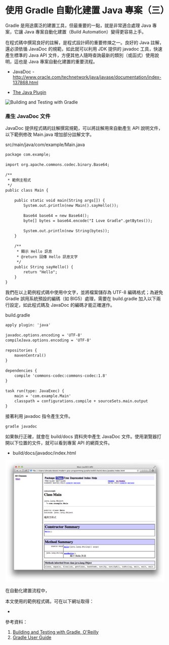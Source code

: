 使用 Gradle 自動化建置 Java 專案（三）
==================================

Gradle 是用途廣泛的建置工具，但最重要的一點，就是非常適合處理 Java 專案，它讓 Java 專案自動化建置（Build Automation）變得更容易上手。

在程式碼中撰寫良好的註解，是程式設計師的重要修煉之一。良好的 Java 註解，還必須依循 JavaDoc 的規範，如此就可以利用 JDK 提供的 javadoc 工具，快速產生標準的 Java API 文件，方便其他人隨時查詢最新的類別（或函式）使用說明，這也是 Java 專案自動化建置的重要流程。

* JavaDoc - http://www.oracle.com/technetwork/java/javase/documentation/index-137868.html

* [The Java Plugin](http://www.gradle.org/docs/current/userguide/java_plugin.html)

![Building and Testing with Gradle](http://akamaicovers.oreilly.com/images/0636920019909/cat.gif)

### 產生 JavaDoc 文件 ###

JavaDoc 提供程式碼的註解撰寫規範，可以將註解用來自動產生 API 說明文件，以下範例修改 Main.java 增加部分註解文字。

src/main/java/com/example/Main.java

```
package com.example;

import org.apache.commons.codec.binary.Base64;

/**
 * 範例主程式
 */
public class Main {

    public static void main(String args[]) {
        System.out.println(new Main().sayHello());

        Base64 base64 = new Base64();
        byte[] bytes = base64.encode("I Love Gradle".getBytes());

        System.out.println(new String(bytes));
    }

    /**
     * 顯示 Hello 訊息
     * @return 回傳 Hello 訊息文字
     */
    public String sayHello() {
        return "Hello";
    }
}
```

我們在以上範例程式碼中使用中文字，並將檔案儲存為 UTF-8 編碼格式；為避免 Gradle 誤用系統預設的編碼（如 BIG5）處理，需要在 build.gradle 加入以下兩行設定，如此程式碼及 JavaDoc 的編碼才能正確運作。

build.gradle

```
apply plugin: 'java'

javadoc.options.encoding = 'UTF-8'
compileJava.options.encoding = 'UTF-8'

repositories {
    mavenCentral()
}

dependencies {
    compile 'commons-codec:commons-codec:1.8'
}

task run(type: JavaExec) {
    main = 'com.example.Main'
    classpath = configurations.compile + sourceSets.main.output
}
```

接著利用 javadoc 指令產生文件。

```
gradle javadoc
```

如果執行正確，就會在 build/docs 資料夾中產生 JavaDoc 文件。使用瀏覽器打開以下位置的文件，就可以看到專案 API 的網頁文件。

* build/docs/javadoc/index.html

![JavaDoc 文件瀏覽畫面](screen001.png)

在自動化建置流程中，

本文使用的範例程式碼，可在以下網址取得：

* 

參考資料：

1. [Building and Testing with Gradle, O'Reilly](http://shop.oreilly.com/product/0636920019909.do)
2. [Gradle User Guide](http://www.gradle.org/documentation)
